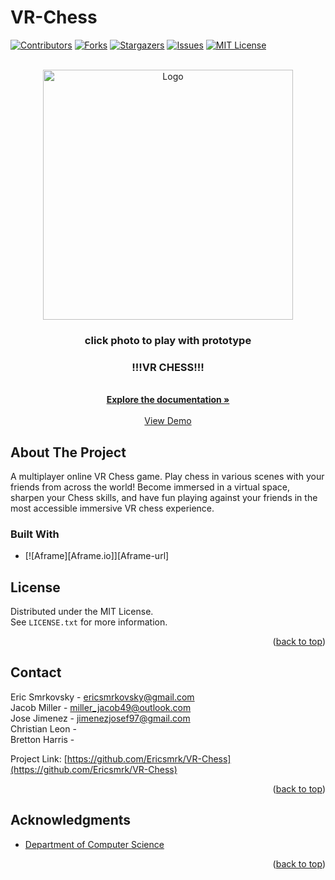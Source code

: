 # VR-Chess

<!-- Improved compatibility of back to top link: See: https://github.com/othneildrew/Best-README-Template/pull/73 -->
<a name="readme-top"></a>
<!--
*** Thanks for checking out the Best-README-Template. If you have a suggestion
*** that would make this better, please fork the repo and create a pull request
*** or simply open an issue with the tag "enhancement".
*** Don't forget to give the project a star!
*** Thanks again! Now go create something AMAZING! :D
-->



<!-- PROJECT SHIELDS -->
<!--
*** I'm using markdown "reference style" links for readability.
*** Reference links are enclosed in brackets [ ] instead of parentheses ( ).
*** See the bottom of this document for the declaration of the reference variables
*** for contributors-url, forks-url, etc. This is an optional, concise syntax you may use.
*** https://www.markdownguide.org/basic-syntax/#reference-style-links
-->
[![Contributors][contributors-shield]][contributors-url]
[![Forks][forks-shield]][forks-url]
[![Stargazers][stars-shield]][stars-url]
[![Issues][issues-shield]][issues-url]
[![MIT License][license-shield]][license-url]


<!-- PROJECT LOGO -->
<br />
<div align="center">
  <a href="https://glacial-waters-73707.herokuapp.com/game_scene.html">
    <img src="https://github.com/Ericsmrk/VR-Chess/blob/main/images/chess.PNG" alt="Logo" width="400" height="400">
  </a>
<h3 align="center">click photo to play with prototype</h3>
<h3 align="center">!!!VR CHESS!!!</h3>

  <p align="center">
    <br />
    <a href="https://github.com/Ericsmrk/VR-Chess/wiki"><strong>Explore the documentation »</strong></a>
    <br />
    <br />
    <a href="https://youtu.be/F_E9Rb2Gowc">View Demo</a>
    <br />
  </p>
</div>

<!-- ABOUT THE PROJECT -->
## About The Project
 
A multiplayer online VR Chess game. Play chess in various scenes with your
friends from across the world! Become immersed in a virtual space, sharpen your Chess skills, and have
fun playing against your friends in the most accessible immersive VR chess experience.

<!--There is documentation in the docs folder.-->
<!--Steps to setup the project are mentioned here  Installing dependencies on your PC  
Setting up the Database How to Run -->
<!--  Steps to deploy are mentioned here -->
<!-- Finally it is also deployed:  link -->
<!-- Explain structure of repo Describing where docs, uml diagrams, code etc is stored    -->
<!-- maybe set up Contributing section 
The repository is open for ??? contributions from all interested developers ???.
Or just instructions for how a new team member sould start...
You can open an Issue or solve a current issue if possible.
Fork this project to your Github acoount.
After forking, clone the repository to local system and make the necessary changes.
Send Pull Requests with explanation what changes you have done.  -->


### Built With

* [![Aframe][Aframe.io]][Aframe-url]

<!-- LICENSE -->
## License

Distributed under the MIT License.  
See `LICENSE.txt` for more information.

<p align="right">(<a href="#readme-top">back to top</a>)</p>


<!-- CONTACT -->
## Contact

Eric Smrkovsky - ericsmrkovsky@gmail.com  
Jacob Miller - miller_jacob49@outlook.com  
Jose Jimenez -  jimenezjosef97@gmail.com  
Christian Leon -   
Bretton Harris -  

Project Link: [https://github.com/Ericsmrk/VR-Chess](https://github.com/Ericsmrk/VR-Chess)

<p align="right">(<a href="#readme-top">back to top</a>)</p>



<!-- ACKNOWLEDGMENTS -->
## Acknowledgments

* [Department of Computer Science](https://csm.fresnostate.edu/csci/index.html)

<p align="right">(<a href="#readme-top">back to top</a>)</p>



<!-- MARKDOWN LINKS & IMAGES -->
<!-- https://www.markdownguide.org/basic-syntax/#reference-style-links -->
[contributors-shield]: https://img.shields.io/github/contributors/Ericsmrk/VR-Chess.svg?style=for-the-badge
[contributors-url]: https://github.com/Ericsmrk/VR-Chess/graphs/contributors
[forks-shield]: https://img.shields.io/github/forks/Ericsmrk/VR-Chess.svg?style=for-the-badge
[forks-url]: https://github.com/Ericsmrk/VR-Chess/network/members
[stars-shield]: https://img.shields.io/github/stars/Ericsmrk/VR-Chess.svg?style=for-the-badge
[stars-url]: https://github.com/Ericsmrk/VR-Chess/stargazers
[issues-shield]: https://img.shields.io/github/issues/Ericsmrk/VR-Chess.svg?style=for-the-badge
[issues-url]: https://github.com/Ericsmrk/VR-Chess/issues
[license-shield]: https://img.shields.io/github/license/Ericsmrk/VR-Chess.svg?style=for-the-badge
[license-url]: https://github.com/Ericsmrk/VR-Chess/blob/main/LICENSE
[linkedin-shield]: https://img.shields.io/badge/-LinkedIn-black.svg?style=for-the-badge&logo=linkedin&colorB=555
[linkedin-url]: https://www.linkedin.com/in/ericsmrkovsky/
[product-screenshot]: images/screenshot.png
[Next.js]: https://img.shields.io/badge/next.js-000000?style=for-the-badge&logo=nextdotjs&logoColor=white
[Next-url]: https://nextjs.org/
[React.js]: https://img.shields.io/badge/React-20232A?style=for-the-badge&logo=react&logoColor=61DAFB
[React-url]: https://reactjs.org/
[Vue.js]: https://img.shields.io/badge/Vue.js-35495E?style=for-the-badge&logo=vuedotjs&logoColor=4FC08D
[Vue-url]: https://vuejs.org/
[Angular.io]: https://img.shields.io/badge/Angular-DD0031?style=for-the-badge&logo=angular&logoColor=white
[Angular-url]: https://angular.io/
[Svelte.dev]: https://img.shields.io/badge/Svelte-4A4A55?style=for-the-badge&logo=svelte&logoColor=FF3E00
[Svelte-url]: https://svelte.dev/
[Laravel.com]: https://img.shields.io/badge/Laravel-FF2D20?style=for-the-badge&logo=laravel&logoColor=white
[Laravel-url]: https://laravel.com
[Bootstrap.com]: https://img.shields.io/badge/Bootstrap-563D7C?style=for-the-badge&logo=bootstrap&logoColor=white
[Bootstrap-url]: https://getbootstrap.com
[JQuery.com]: https://img.shields.io/badge/jQuery-0769AD?style=for-the-badge&logo=jquery&logoColor=white
[JQuery-url]: https://jquery.com 
